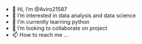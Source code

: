 - 👋 Hi, I’m @Aviro21587
- 👀 I’m interested in data analysis and data science
- 🌱 I’m currently learning python
- 💞️ I’m looking to collaborate on project
- 📫 How to reach me ...

<!---
Aviro21587/Aviro21587 is a ✨ special ✨ repository because its `README.md` (this file) appears on your GitHub profile.
You can click the Preview link to take a look at your changes.
--->
